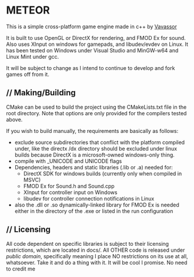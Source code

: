 METEOR
======

This is a simple cross-platform game engine made in c++ by [Vavassor](http://vavassor.tumblr.com)

It is built to use OpenGL or DirectX for rendering, and FMOD Ex for sound. Also uses XInput on windows for gamepads, and libudev/evdev on Linux. It has been tested on Windows under Visual Studio and MinGW-w64 and Linux Mint under gcc.

It will be subject to change as I intend to continue to develop and fork games off from it.

// Making/Building
--------------

CMake can be used to build the project using the CMakeLists.txt file in the root directory. Note that options are only provided for the compilers tested above.

If you wish to build manually, the requirements are basically as follows:

-   exclude source subdirectories that conflict with the platform compiled under, like the directx /dx directory should be excluded under linux builds because DirectX is a microsoft-owned windows-only thing.
-   compile with _UNICODE and UNICODE flags
-   Dependencies, headers and static libraries (.lib or .a) needed for:
      * DirectX SDK for windows builds (currently only when compiled in MSVC)
      * FMOD Ex for Sound.h and Sound.cpp
      * XInput for controller input on Windows
	  * libudev for controller connection notifications in Linux
-   also the .dll or .so dynamically-linked library for FMOD Ex is needed either in the directory of the .exe or listed in the run configuration

// Licensing
--------------

All code dependent on specific libraries is subject to their licensing restrictions, which are located in docs/. All OTHER code is released under _public domain_, specifically meaning I place NO restrictions on its use at all, whatsoever. Take it and do a thing with it. It will be cool I promise. No need to credit me
